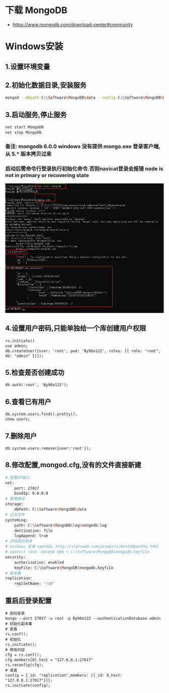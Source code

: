 # 下载 MongoDB
- https://www.mongodb.com/download-center#community

# Windows安装
## 1.设置环境变量
## 2.初始化数据目录,安装服务
```sh
mongod --dbpath C:\Software\MongoDB\data --config C:\Software\MongoDB\bin\mongod.cfg --logpath C:\Software\MongoDB\log\mongodb.log --logappend --install --serviceName "MongoDB"
```
## 3.启动服务,停止服务
```sh
net start MongoDB
net stop MongoDB
```
### 备注: mongodb 6.0.0 windows 没有提供 mongo.exe 登录客户端,从 5.* 版本拷贝过来
### 启动后需命令行登录执行初始化命令.否则navicat登录会报错 node is not in primary or recovering state
![img.png](./../picture/MongoDB-Start.png)
## 4.设置用户密码,只能单独给一个库创建用户权限
```mongojs
rs.initiate()
use admin;
db.createUser({user: 'root', pwd: 'By96o122', roles: [{ role: "root", db: "admin" }]});
```
## 5.检查是否创建成功
```mongojs
db.auth('root', 'By96o122');
```
## 6.查看已有用户
```mongojs
db.system.users.find().pretty();
show users;
```
## 7.删除用户
```mongojs
db.system.users.remove({user:'root'});
```
## 8.修改配置,mongod.cfg,没有的文件直接新建
```sh
# 配置IP端口
net:
    port: 27017
    bindIp: 0.0.0.0
# 数据路径
storage:
    dbPath: C:\Software\MongoDB\data
# 日志文件
systemLog:
    path: C:\Software\MongoDB\log\mongodb.log
    destination: file
    logAppend: true
# 开启密码登录
# windows 安装 openSSL http://slproweb.com/products/Win32OpenSSL.html
# openssl rand -base64 666 > C:\Software\MongoDB\mongodb.keyfile
security:
    authorization: enabled
    keyFile: C:\Software\MongoDB\mongodb.keyfile
# 副本集
replication:
    replSetName: "rs0"
```
## 重启后登录配置
```mongojs
# 密码登录
mongo --port 27017 -u root -p By96o122 --authenticationDatabase admin
# 初始化副本集
# 查看
rs.conf();
# 初始化
rs.initiate();
# 修改内容
cfg = rs.conf();
cfg.members[0].host = "127.0.0.1:27017"
rs.reconfig(cfg);
# 或者
config = {_id: "replication",members: [{_id: 0,host: "127.0.0.1:27017"}]};
rs.initiate(config);
```
